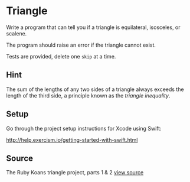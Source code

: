 # Triangle

Write a program that can tell you if a triangle is equilateral, isosceles, or scalene.

The program should raise an error if the triangle cannot exist.

Tests are provided, delete one `skip` at a time.

## Hint

The sum of the lengths of any two sides of a triangle always exceeds the
length of the third side, a principle known as the _triangle
inequality_.

## Setup

Go through the project setup instructions for Xcode using Swift:

http://help.exercism.io/getting-started-with-swift.html


## Source

The Ruby Koans triangle project, parts 1 & 2 [view source](http://rubykoans.com)
